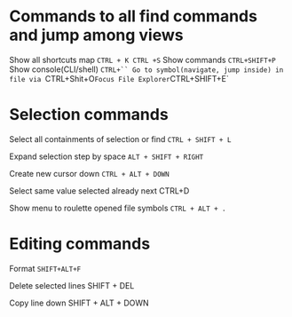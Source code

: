 

# Commands to all find commands and jump among views

Show all shortcuts map `CTRL + K CTRL +S`
Show commands `CTRL+SHIFT+P`
Show console(CLI/shell) `CTRL+``
Go to symbol(navigate, jump inside) in file via `CTRL+Shit+O`
Focus File Explorer `CTRL+SHIFT+E`

# Selection commands

Select all containments of selection or find `CTRL + SHIFT + L`

Expand selection step by space `ALT + SHIFT + RIGHT`
 
Create new cursor down `CTRL + ALT + DOWN`

Select same value selected already next CTRL+D

Show menu to roulette opened file symbols `CTRL + ALT + .`

# Editing commands

Format `SHIFT+ALT+F`

Delete selected lines SHIFT + DEL

Copy line down SHIFT + ALT + DOWN